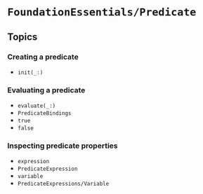 # ``FoundationEssentials/Predicate``

## Topics

### Creating a predicate

- ``init(_:)``

### Evaluating a predicate

- ``evaluate(_:)``
- ``PredicateBindings``
- ``true``
- ``false``

### Inspecting predicate properties

- ``expression``
- ``PredicateExpression``
- ``variable``
- ``PredicateExpressions/Variable``

